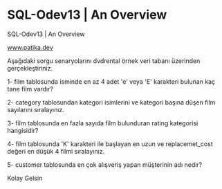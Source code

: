 # SQL-Odev13 | An Overview
SQL-Odev13 | An Overview

www.patika.dev

Aşağıdaki sorgu senaryolarını dvdrental örnek veri tabanı üzerinden gerçekleştiriniz.

1- film tablosunda isminde en az 4 adet 'e' veya 'E' karakteri bulunan kaç tane film vardır?

2- category tablosundan kategori isimlerini ve kategori başına düşen film sayılarını sıralayınız.

3- film tablosunda en fazla sayıda film bulunduran rating kategorisi hangisidir?

4- film tablosunda 'K' karakteri ile başlayan en uzun ve replacemet_cost değeri en düşük 4 filmi sıralayınız.

5- customer tablosunda en çok alışveriş yapan müşterinin adı nedir?

Kolay Gelsin
